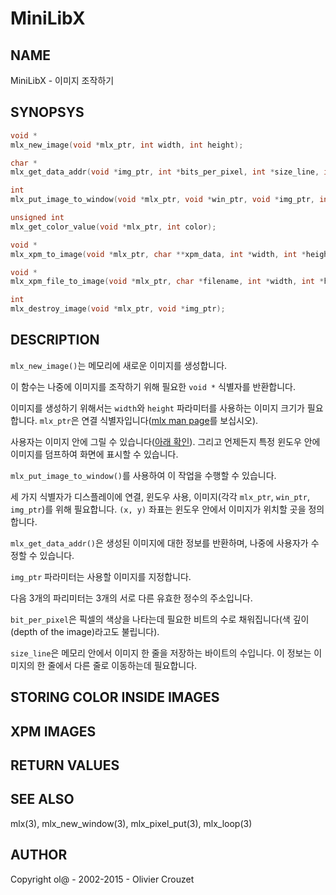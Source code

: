 # MiniLibX

## NAME
MiniLibX - 이미지 조작하기

## SYNOPSYS
```c
void *
mlx_new_image(void *mlx_ptr, int width, int height);

char *
mlx_get_data_addr(void *img_ptr, int *bits_per_pixel, int *size_line, int *endian);

int
mlx_put_image_to_window(void *mlx_ptr, void *win_ptr, void *img_ptr, int x, int y);

unsigned int
mlx_get_color_value(void *mlx_ptr, int color);

void *
mlx_xpm_to_image(void *mlx_ptr, char **xpm_data, int *width, int *height);

void *
mlx_xpm_file_to_image(void *mlx_ptr, char *filename, int *width, int *height);

int
mlx_destroy_image(void *mlx_ptr, void *img_ptr);
```

## DESCRIPTION
`mlx_new_image()`는 메모리에 새로운 이미지를 생성합니다.

이 함수는 나중에 이미지를 조작하기 위해 필요한 `void *` 식별자를 반환합니다.

이미지를 생성하기 위해서는 `width`와 `height` 파라미터를 사용하는 이미지 크기가 필요합니다. `mlx_ptr`은 연결 식별자입니다([mlx man page](https://github.com/psj3205/MiniLibX_man_kor/blob/main/mlx.md)를 보십시오).

사용자는 이미지 안에 그릴 수 있습니다([아래 확인]()). 그리고 언제든지 특정 윈도우 안에 이미지를 덤프하여 화면에 표시할 수 있습니다.

`mlx_put_image_to_window()`를 사용하여 이 작업을 수행할 수 있습니다.

세 가지 식별자가 디스플레이에 연결, 윈도우 사용, 이미지(각각 `mlx_ptr`, `win_ptr`, `img_ptr`)를 위해 필요합니다. `(x, y)` 좌표는 윈도우 안에서 이미지가 위치할 곳을 정의합니다.

`mlx_get_data_addr()`은 생성된 이미지에 대한 정보를 반환하며, 나중에 사용자가 수정할 수 있습니다.

`img_ptr` 파라미터는 사용할 이미지를 지정합니다.

다음 3개의 파리미터는 3개의 서로 다른 유효한 정수의 주소입니다.

`bit_per_pixel`은 픽셀의 색상을 나타는데 필요한 비트의 수로 채워집니다(색 깊이(depth of the image)라고도 불립니다).

`size_line`은 메모리 안에서 이미지 한 줄을 저장하는 바이트의 수입니다. 이 정보는 이미지의 한 줄에서 다른 줄로 이동하는데 필요합니다.

## STORING COLOR INSIDE IMAGES

## XPM IMAGES

## RETURN VALUES

## SEE ALSO
mlx(3), mlx_new_window(3), mlx_pixel_put(3), mlx_loop(3)

## AUTHOR
Copyright ol@ - 2002-2015 - Olivier Crouzet
